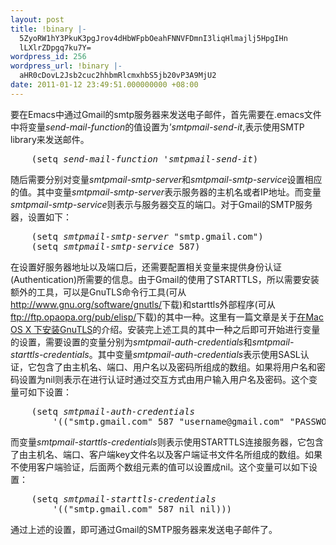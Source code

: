 ```yaml
---
layout: post
title: !binary |-
  5ZyoRW1hY3PkuK3pgJrov4dHbWFpbOeahFNNVFDmnI3liqHlmajlj5HpgIHn
  lLXlrZDpgq7ku7Y=
wordpress_id: 256
wordpress_url: !binary |-
  aHR0cDovL2Jsb2cuc2hhbmRlcmxhbS5jb20vP3A9MjU2
date: 2011-01-12 23:49:51.000000000 +08:00
---
```

<p>
要在Emacs中通过Gmail的smtp服务器来发送电子邮件，首先需要在.emacs文件中将变量<var>send-mail-function</var>的值设置为<var>'smtpmail-send-it</var>,表示使用SMTP library来发送邮件。
<pre>
    (setq <var>send-mail-function</var> <var>'smtpmail-send-it</var>)
</pre>
</p>
<p>
随后需要分别对变量<var>smtpmail-smtp-server</var>和<var>smtpmail-smtp-service</var>设置相应的值。其中变量<var>smtpmail-smtp-server</var>表示服务器的主机名或者IP地址。而变量<var>smtpmail-smtp-service</var>则表示与服务器交互的端口。对于Gmail的SMTP服务器，设置如下：
<pre>
    (setq <var>smtpmail-smtp-server</var> "smtp.gmail.com")
    (setq <var>smtpmail-smtp-service</var> 587)
</pre>
</p>
<p>
在设置好服务器地址以及端口后，还需要配置相关变量来提供身份认证(Authentication)所需要的信息。由于Gmail的使用了STARTTLS，所以需要安装额外的工具，可以是GnuTLS命令行工具(可从<a href="http://www.gnu.org/software/gnutls/">http://www.gnu.org/software/gnutls/</a>下载)和starttls外部程序(可从<a href="ftp://ftp.opaopa.org/pub/elisp/">ftp://ftp.opaopa.org/pub/elisp/</a>下载)的其中一种。这里有一篇文章是关于<a href="http://blog.shanderlam.com/archives/266">在Mac OS X 下安装GnuTLS</a>的介绍。安装完上述工具的其中一种之后即可开始进行变量的设置，需要设置的变量分别为<var>smtpmail-auth-credentials</var>和<var>smtpmail-starttls-credentials</var>。其中变量<var>smtpmail-auth-credentials</var>表示使用SASL认证，它包含了由主机名、端口、用户名以及密码所组成的数组。如果将用户名和密码设置为nil则表示在进行认证时通过交互方式由用户输入用户名及密码。这个变量可如下设置：
<pre>
    (setq <var>smtpmail-auth-credentials</var>
        '(("smtp.gmail.com" 587 "username@gmail.com" "PASSWORD")))
</pre>
而变量<var>smtpmail-starttls-credentials</var>则表示使用STARTTLS连接服务器，它包含了由主机名、端口、客户端key文件名以及客户端证书文件名所组成的数组。如果不使用客户端验证，后面两个数组元素的值可以设置成nil。这个变量可以如下设置：
<pre>
    (setq <var>smtpmail-starttls-credentials</var>
        '(("smtp.gmail.com" 587 nil nil)))
</pre>
</p>
<p>
通过上述的设置，即可通过Gmail的SMTP服务器来发送电子邮件了。
</p>
